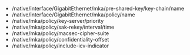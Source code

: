 - /native/interface/GigabitEthernet/mka/pre-shared-key/key-chain/name
- /native/interface/GigabitEthernet/mka/policy/name
- /native/mka/policy/key-server/priority
- /native/mka/policy/sak-rekey/interval/time
- /native/mka/policy/macsec-cipher-suite
- /native/mka/policy/confidentiality-offset
- /native/mka/policy/include-icv-indicator
